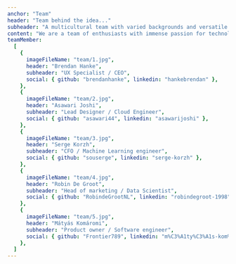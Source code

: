 ```yaml
---
anchor: "Team"
header: "Team behind the idea..."
subheader: "A multicultural team with varied backgrounds and versatile experiences"
content: "We are a team of enthusiasts with immense passion for technology and the healthcare industry. "
teamMember:
  [
    {
      imageFileName: "team/1.jpg",
      header: "Brendan Hanke",
      subheader: "UX Specialist / CEO",
      social: { github: "brendanhanke", linkedin: "hankebrendan" },
    },
    {
      imageFileName: "team/2.jpg",
      header: "Asawari Joshi",
      subheader: "Lead Designer / Cloud Engineer",
      social: { github: "asawari44", linkedin: "asawarijoshi" },
    },
    {
      imageFileName: "team/3.jpg",
      header: "Serge Korzh",
      subheader: "CFO / Machine Learning engineer",
      social: { github: "souserge", linkedin: "serge-korzh" },
    },
    {
      imageFileName: "team/4.jpg",
      header: "Robin De Groot",
      subheader: "Head of marketing / Data Scientist",
      social: { github: "RobindeGrootNL", linkedin: "robindegroot-1998" },
    },
    {
      imageFileName: "team/5.jpg",
      header: "Mátyás Komáromi",
      subheader: "Product owner / Software engineer",
      social: { github: "Frontier789", linkedin: "m%C3%A1ty%C3%A1s-kom%C3%A1romi-77a3bb17a" },
    },
  ]
---
```

